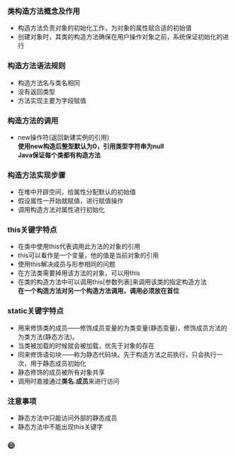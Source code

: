 ### 类构造方法概念及作用
- 构造方法负责对象的初始化工作，为对象的属性赋合适的初始值
- 创建对象时，其类的构造方法确保在用户操作对象之前，系统保证初始化的进行
### 构造方法语法规则
- 构造方法名与类名相同
- 没有返回类型
- 方法实现主要为字段赋值
### 构造方法的调用
- new操作符(返回新建实例的引用)  
**使用new构造后整型默认为0，引用类型字符串为null**  
**Java保证每个类都有构造方法**
### 构造方法实现步骤
- 在堆中开辟空间，给属性分配默认的初始值
- 假设属性一开始就赋值，进行赋值操作
- 调用构造方法对属性进行初始化
### this关键字特点
- 在类中使用this代表调用此方法的对象的引用
- this可以看作是一个变量，他的值是当前对象的引用
- 使用this解决成员与形参相同的问题
- 在方法类需要掉用该方法的对象，可以用this
- 在类的构造方法中可以调用this[参数列表]来调用该类的指定构造方法  
**在一个构造方法对另一个构造方法调用，调用必须放在首位**
### static关键字特点
- 用来修饰类的成员——修饰成员变量的为类变量(静态变量)，修饰成员方法的为类方法(静态方法)。
- 当类被加载的时候就会被加载，优先于对象的存在
- 同来修饰语句块——称为静态代码块。先于构造方法之前执行，只会执行一次，用于静态成员初始化
- 静态修饰的成员被所有对象共享
- 调用时直接通过**类名.成员**来进行访问
### 注意事项
- 静态方法中只能访问外部的静态成员
- 静态方法中不能出现this关键字



### 😄
